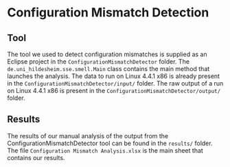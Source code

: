 Configuration Mismatch Detection
================================

Tool
----
The tool we used to detect configuration mismatches is supplied as an Eclipse
project in the `ConfigurationMismatchDetector` folder. The
`de.uni_hildesheim.sse.smell.Main` class contains the main method that launches
the analysis.
The data to run on Linux 4.4.1 x86 is already present in the
`ConfigurationMismatchDetector/input/` folder.
The raw output of a run on Linux 4.4.1 x86 is present in the
`ConfigurationMismatchDetector/output/` folder.

Results
-------
The results of our manual analysis of the output from the
ConfigurationMismatchDetector tool can be found in the `results/` folder.
The file `Configuration Mismatch Analysis.xlsx` is the main sheet that
contains our results.

